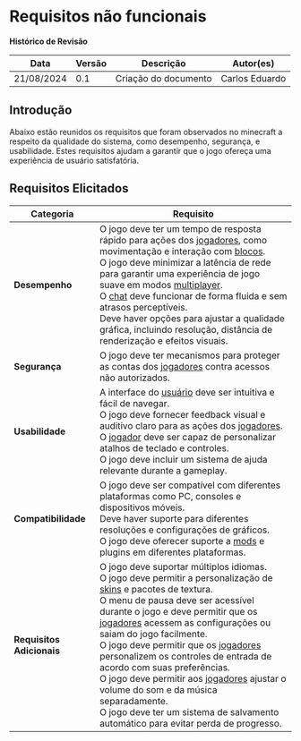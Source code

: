 # Requisitos não funcionais

**Histórico de Revisão**

| Data       | Versão | Descrição            | Autor(es)                                    |
| ---------- | ------ | -------------------- | -------------------------------------------- |
| 21/08/2024 | 0.1    | Criação do documento | Carlos Eduardo |

## Introdução
Abaixo estão reunidos os requisitos que foram observados no minecraft a respeito da qualidade do sistema, como desempenho, segurança, e usabilidade. Estes requisitos ajudam a garantir que o jogo ofereça uma experiência de usuário satisfatória. 

## Requisitos Elicitados
| **Categoria**     |**Requisito**  |
|-------------------|---------------|
| **Desempenho**    | O jogo deve ter um tempo de resposta rápido para ações dos [jogadores](../modelagem/lexico.md#l42-usuário), como movimentação e interação com [blocos](../modelagem/lexico.md#l44-blocos). <br> O jogo deve minimizar a latência de rede para garantir uma experiência de jogo suave em modos [multiplayer](../modelagem/lexico.md#l41-multiplayer). <br> O [chat](../modelagem/lexico.md#l23-chat) deve funcionar de forma fluida e sem atrasos perceptíveis. <br> Deve haver opções para ajustar a qualidade gráfica, incluindo resolução, distância de renderização e efeitos visuais. |
| **Segurança**     | O jogo deve ter mecanismos para proteger as contas dos [jogadores](../modelagem/lexico.md#l42-usuário) contra acessos não autorizados. |
| **Usabilidade**   | A interface do [usuário](../modelagem/lexico.md#l42-usuário) deve ser intuitiva e fácil de navegar. <br> O jogo deve fornecer feedback visual e auditivo claro para as ações dos [jogadores](../modelagem/lexico.md#l42-usuário). <br> O [jogador](../modelagem/lexico.md#l42-usuário) deve ser capaz de personalizar atalhos de teclado e controles. <br> O jogo deve incluir um sistema de ajuda relevante durante a gameplay.|
| **Compatibilidade** | O jogo deve ser compatível com diferentes plataformas como PC, consoles e dispositivos móveis. <br> Deve haver suporte para diferentes resoluções e configurações de gráficos. <br> O jogo deve oferecer suporte a [mods](../modelagem/lexico.md#l16-mods) e plugins em diferentes plataformas.      |
| **Requisitos Adicionais** | O jogo deve suportar múltiplos idiomas. <br> O jogo deve permitir a personalização de [skins](../modelagem/lexico.md#l15-skins) e pacotes de textura. <br> O menu de pausa deve ser acessível durante o jogo e deve permitir que os [jogadores](../modelagem/lexico.md#l42-usuário) acessem as configurações ou saiam do jogo facilmente. <br> O jogo deve permitir que os [jogadores](../modelagem/lexico.md#l42-usuário) personalizem os controles de entrada de acordo com suas preferências. <br> O jogo deve permitir aos [jogadores](../modelagem/lexico.md#l42-usuário) ajustar o volume do som e da música separadamente. <br> O jogo deve ter um sistema de salvamento automático para evitar perda de progresso.|
